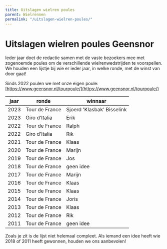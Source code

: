 ```yaml
---
title: Uitslagen wielren poules
parent: Wielrennen
permalink: "/uitslagen-wielren-poules/"
---
```


# Uitslagen wielren poules Geensnor

Ieder jaar doet de redactie samen met de vaste bezoekers mee met zogenoemde poules om de verschillende wielrenwedstrijden te voorspellen. We houden een lijstje bij wie er ieder jaar, in welke ronde, met de winst van door gaat!

Sinds 2022 poulen we met onze eigen poule: [https://www.geensnor.nl/tourpoule/](https://www.geensnor.nl/tourpoule/)

| jaar | ronde          | winnaar   |
| ---- | -------------- | --------- |
| 2023 | Tour de France |Sjoerd 'Klasbak' Bisselink|
| 2023 | Giro d’Italia  | Erik      |
| 2022 | Tour de France | Ralph     |
| 2022 | Giro d’Italia  | Rik       |
| 2021 | Tour de France | Klaas     |
| 2020 | Tour de France | Marijn    |
| 2019 | Tour de France | Jos       |
| 2018 | Tour de France | geen idee |
| 2017 | Tour de France | Marijn    |
| 2016 | Tour de France | Klaas     |
| 2015 | Tour de France | Klaas     |
| 2014 | Tour de France | Joris     |
| 2013 | Tour de France | Klaas     |
| 2012 | Tour de France | Rik       |
| 2011 | Tour de France | geen idee |

Zoals je zit is de lijst niet helemaal compleet. Als iemand een idee heeft wie 2018 of 2011 heeft gewonnen, houden we ons aanbevolen!
